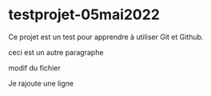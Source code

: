 # testprojet-05mai2022

Ce projet est un test pour apprendre à utiliser Git et Github.

ceci est un autre paragraphe

modif du fichier

Je rajoute une ligne

